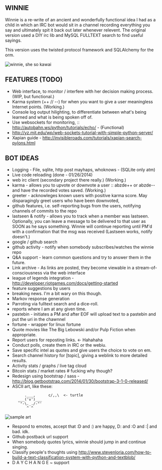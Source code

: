 WINNIE
------

Winnie is a re-write of an ancient and wonderfully functional idea I had as a child in which an IRC
bot would sit in a channel recording everything you say and ultimately spit it back out later whenever
relevent. The original version used a DIY irc lib and MySQL FULLTEXT search to find useful sayings.

This version uses the twisted protocol framework and SQLAlchemy for the orm.

![winnie, she so kawai](https://raw.github.com/jmkogut/winnie/master/doc/mascotu.jpg?raw=true)

FEATURES (TODO)
---------------

 * Web interface, to monitor / interfere with her decision making process. (WIP, but
   functional.)
 * Karma system (++ // --) for when you want to give a user meaningless Internet points. (Working.)
 * Console log output hilighting, to differentiate between what's being learned and what is being spoken off of.
 * Use websockets for monitoring, :: http://autobahn.ws/python/tutorials/echo/ -
   (Functional)
 * http://yz.mit.edu/wp/web-sockets-tutorial-with-simple-python-server/
 * Xapian guide - http://invisibleroads.com/tutorials/xapian-search-pylons.html

BOT IDEAS
---------

 * Logging - File, sqlite, http post mayhaps, whoknows - (SQLite only atm)
 * Live code reloading (done - 01/26/2014)
 * web irc client (secondary project there really.) (Working.)
 * karma - allows you to upvote or downvote a user :: abzde++ or abzde-- and have the recorded votes saved. (Working.)
 * greeter - acknowleges known users with positive karma score. May disparagingly greet users who have been downvoted, 
 * github features, i.e. self-reporting bugs from the users, notifying channels of commits to the repo
 * lastseen & notify - allows you to track when a member was lastseen. Optionally, you can leave a message to be delivered to that user as 
   SOON as he says something. Winnie will continue reporting until PM'd with a confirmation that the msg was received (Lastseen works, notify doesn't.)
 * google / github search
 * github activity - notify when somebody subscribes/watches the winnie repo
 * Q&A support - learn common questions and try to answer them in the future.
 * Link archive - As links are posted, they become viewable in a stream-of-consciousness via the web interface
 * league of legends integration - http://developer.riotgames.com/docs/getting-started
 * feature suggestions by users
 * breaking news. I'm a bit wary on this though.
 * Markov response generation
 * Parroting via fulltext search and a dice-roll.
 * reports where I am at any given time.
 * pastebin - initiates a PM and after EOF will upload text to a pastebin and put the uri in the chawnnel
 * fortune - wrapper for linux fortune
 * Quote movies like The Big Lebowski and/or Pulp Fiction when appropriate.
 * Report users for reposting links. <- Hahahaha
 * Conduct polls, create them in IRC or the webiu.
 * Save specific intel as quotes and give users the choice to vote on em.
 * Search channel history for [topic], giving a weblink to more detailed results.
 * Activity stats / graphs / live tag cloud
 * Bitcoin stats / market rates # fucking why though?
 * Redesign using bootstrap / sass - http://blog.getbootstrap.com/2014/01/30/bootstrap-3-1-0-released/
 * ASCII art, like these: 

```
         .___,      c/,,\  <- turtle
      ___('v')___
      `"-\._./-"'
          ^ ^
```

![sample art](https://raw.github.com/jmkogut/winnie/master/doc/winnie-owl.png?raw=true)

 * Respond to emotes, accept that :D and :) are happy, D: and :O and :| and bad. idk.
 * Github postback url support
 * When somebody quotes lyrics, winnie should jump in and continue singing.
 * Classify people's thoughts using http://www.stevenloria.com/how-to-build-a-text-classification-system-with-python-and-textblob/
 * D A Y  C H A N G E ~ support
